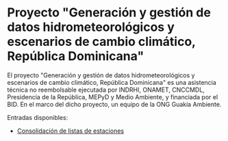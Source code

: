 # Proyecto "Generación y gestión de datos hidrometeorológicos y escenarios de cambio climático, República Dominicana"

El proyecto "Generación y gestión de datos hidrometeorológicos y escenarios de cambio climático, República Dominicana" es una asistencia técnica no reembolsable ejecutada por INDRHI, ONAMET, CNCCMDL, Presidencia de la República, MEPyD y Medio Ambiente, y financiada por el BID. En el marco del dicho proyecto, un equipo de la ONG Guakía Ambiente.

Entradas disponibles:

- [Consolidación de listas de estaciones](consolidacion-lista-estaciones.md)
